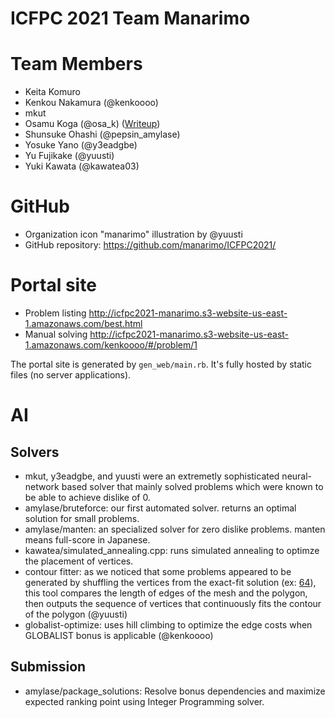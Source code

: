 ICFPC 2021 Team Manarimo
================================

# Team Members
* Keita Komuro
* Kenkou Nakamura (@kenkoooo)
* mkut
* Osamu Koga (@osa_k) ([Writeup](https://osak.jp/posts/en/icfpc-2021/))
* Shunsuke Ohashi (@pepsin_amylase)
* Yosuke Yano (@y3eadgbe)
* Yu Fujikake (@yuusti)
* Yuki Kawata (@kawatea03)

# GitHub
* Organization icon "manarimo" illustration by @yuusti
* GitHub repository: https://github.com/manarimo/ICFPC2021/

# Portal site
* Problem listing http://icfpc2021-manarimo.s3-website-us-east-1.amazonaws.com/best.html
* Manual solving http://icfpc2021-manarimo.s3-website-us-east-1.amazonaws.com/kenkoooo/#/problem/1

The portal site is generated by `gen_web/main.rb`. It's fully hosted by static files (no server applications).

# AI
## Solvers
* mkut, y3eadgbe, and yuusti were an extremetly sophisticated neural-network based solver that mainly solved problems which were known to be able to achieve dislike of 0.
* amylase/bruteforce: our first automated solver. returns an optimal solution for small problems.
* amylase/manten: an specialized solver for zero dislike problems. manten means full-score in Japanese.
* kawatea/simulated_annealing.cpp: runs simulated annealing to optimze the placement of vertices.
* contour fitter: as we noticed that some problems appeared to be generated by shuffling the vertices from the exact-fit solution (ex: [64](http://icfpc2021-manarimo.s3-website-us-east-1.amazonaws.com/best.html#64)), this tool compares the length of edges of the mesh and the polygon, then outputs the sequence of vertices that continuously fits the contour of the polygon (@yuusti)
* globalist-optimize: uses hill climbing to optimize the edge costs when GLOBALIST bonus is applicable (@kenkoooo)

## Submission
* amylase/package_solutions: Resolve bonus dependencies and maximize expected ranking point using Integer Programming solver.

